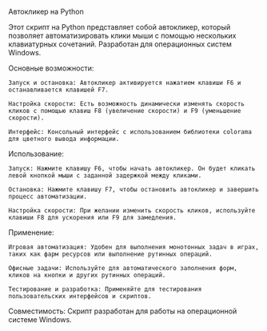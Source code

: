 Автокликер на Python

Этот скрипт на Python представляет собой автокликер, который позволяет автоматизировать клики мыши с помощью нескольких клавиатурных сочетаний. Разработан для операционных систем Windows.

Основные возможности:

    Запуск и остановка: Автокликер активируется нажатием клавиши F6 и останавливается клавишей F7.

    Настройка скорости: Есть возможность динамически изменять скорость кликов с помощью клавиш F8 (увеличение скорости) и F9 (уменьшение скорости).

    Интерфейс: Консольный интерфейс с использованием библиотеки colorama для цветного вывода информации.

Использование:

    Запуск: Нажмите клавишу F6, чтобы начать автокликер. Он будет кликать левой кнопкой мыши с заданной задержкой между кликами.

    Остановка: Нажмите клавишу F7, чтобы остановить автокликер и завершить процесс автоматизации.

    Настройка скорости: При желании изменить скорость кликов, используйте клавиши F8 для ускорения или F9 для замедления.

Применение:

    Игровая автоматизация: Удобен для выполнения монотонных задач в играх, таких как фарм ресурсов или выполнение рутинных операций.

    Офисные задачи: Используйте для автоматического заполнения форм, кликов на кнопки и других рутинных операций.

    Тестирование и разработка: Применяйте для тестирования пользовательских интерфейсов и скриптов.

Совместимость: Скрипт разработан для работы на операционной системе Windows.

